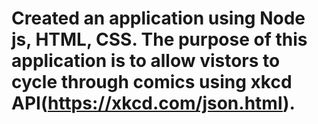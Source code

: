 # Created an application using Node js, HTML, CSS. The purpose of this application is to allow vistors to cycle through comics using xkcd API(https://xkcd.com/json.html).
